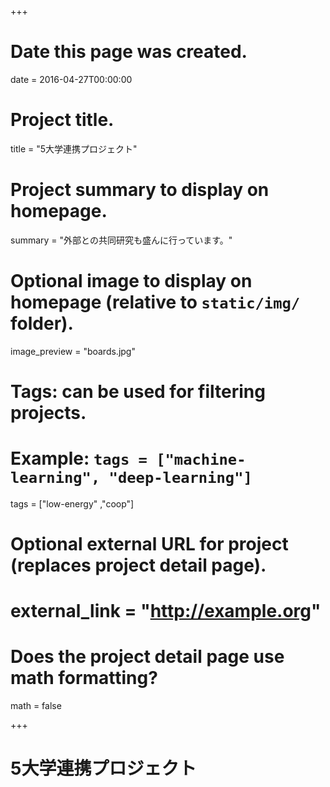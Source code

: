 +++
# Date this page was created.
date = 2016-04-27T00:00:00

# Project title.
title = "5大学連携プロジェクト"

# Project summary to display on homepage.
summary = "外部との共同研究も盛んに行っています。"

# Optional image to display on homepage (relative to `static/img/` folder).
image_preview = "boards.jpg"

# Tags: can be used for filtering projects.
# Example: `tags = ["machine-learning", "deep-learning"]`
tags = ["low-energy" ,"coop"]

# Optional external URL for project (replaces project detail page).
# external_link = "http://example.org"

# Does the project detail page use math formatting?
math = false

+++

# 5大学連携プロジェクト



